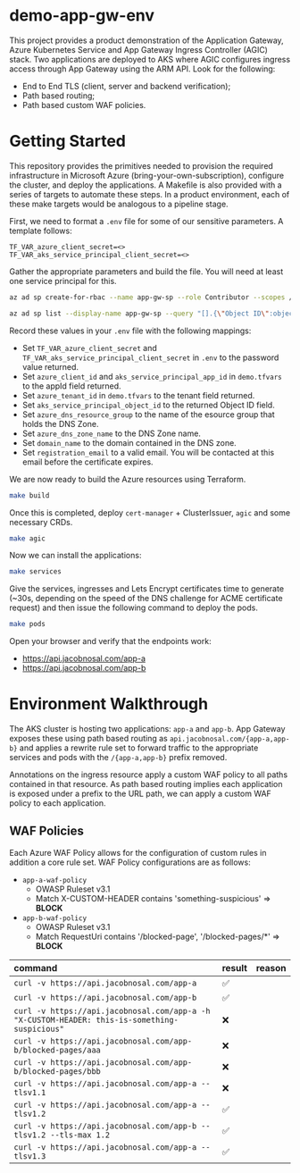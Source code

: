 # demo-app-gw-env


This project provides a product demonstration of the Application Gateway, Azure Kubernetes Service and App Gateway Ingress Controller (AGIC) stack. Two applications are deployed to AKS where AGIC configures ingress access through App Gateway using the ARM API. Look for the following:

- End to End TLS (client, server and backend verification);
- Path based routing;
- Path based custom WAF policies.


# Getting Started

This repository provides the primitives needed to provision the required infrastructure in Microsoft Azure (bring-your-own-subscription), configure the cluster, and deploy the applications. A Makefile is also provided with a series of targets to automate these steps. In a product environment, each of these make targets would be analogous to a pipeline stage.

First, we need to format a `.env` file for some of our sensitive parameters. A template follows:


```
TF_VAR_azure_client_secret=<>
TF_VAR_aks_service_principal_client_secret=<>
```

Gather the appropriate parameters and build the file. You will need at least one service principal for this.

```bash
az ad sp create-for-rbac --name app-gw-sp --role Contributor --scopes /subscriptions/<subscription_id>
```

```bash
az ad sp list --display-name app-gw-sp --query "[].{\"Object ID\":objectId}" --output table
```

Record these values in your `.env` file with the following mappings:
- Set `TF_VAR_azure_client_secret` and `TF_VAR_aks_service_principal_client_secret` in `.env` to the password value returned.
- Set `azure_client_id` and `aks_service_principal_app_id` in `demo.tfvars` to the appId field returned.
- Set `azure_tenant_id` in `demo.tfvars` to the tenant field returned.
- Set `aks_service_principal_object_id` to the returned Object ID field.
- Set `azure_dns_resource_group` to the name of the esource group that holds the DNS Zone.
- Set `azure_dns_zone_name` to the DNS Zone name.
- Set `domain_name` to the domain contained in the DNS zone.
- Set `registration_email` to a valid email. You will be contacted at this email before the certificate expires.

We are now ready to build the Azure resources using Terraform.

```bash
make build
```

Once this is completed, deploy `cert-manager` + ClusterIssuer, `agic` and some necessary CRDs.


```bash
make agic
```

Now we can install the applications:


```bash
make services
```

Give the services, ingresses and Lets Encrypt certificates time to generate (~30s, depending on the speed of the DNS challenge for ACME certificate request) and then issue the following command to deploy the pods.


```bash
make pods
```


Open your browser and verify that the endpoints work:
- https://api.jacobnosal.com/app-a
- https://api.jacobnosal.com/app-b


# Environment Walkthrough

The AKS cluster is hosting two applications: `app-a` and `app-b`. App Gateway exposes these using path based routing as `api.jacobnosal.com/{app-a,app-b}` and applies a rewrite rule set to forward traffic to the appropriate services and pods with the `/{app-a,app-b}` prefix removed.

Annotations on the ingress resource apply a custom WAF policy to all paths contained in that resource. As path based routing implies each application is exposed under a prefix to the URL path, we can apply a custom WAF policy to each application. 

## WAF Policies

Each Azure WAF Policy allows for the configuration of custom rules in addition a core rule set. WAF Policy configurations are as follows:

- `app-a-waf-policy`
    - OWASP Ruleset v3.1
    - Match X-CUSTOM-HEADER contains 'something-suspicious' => **BLOCK**
- `app-b-waf-policy`
    - OWASP Ruleset v3.1
    - Match RequestUri contains '/blocked-page', '/blocked-pages/*' => **BLOCK**

<!-- TODO: Add reason and discussion of custom WAF policies. -->
| command | result | reason |
|:---|---|---|
|`curl -v https://api.jacobnosal.com/app-a`| :white_check_mark:|
|`curl -v https://api.jacobnosal.com/app-b`| :white_check_mark:|
|`curl -v https://api.jacobnosal.com/app-a -h "X-CUSTOM-HEADER: this-is-something-suspicious"`| :x: |
|`curl -v https://api.jacobnosal.com/app-b/blocked-pages/aaa`| :x: |
|`curl -v https://api.jacobnosal.com/app-b/blocked-pages/bbb`| :x: |
|`curl -v https://api.jacobnosal.com/app-a --tlsv1.1`| :x: |
|`curl -v https://api.jacobnosal.com/app-a --tlsv1.2`| :white_check_mark:|
|`curl -v https://api.jacobnosal.com/app-b --tlsv1.2 --tls-max 1.2`| :white_check_mark: |
|`curl -v https://api.jacobnosal.com/app-a --tlsv1.3`| :white_check_mark: |